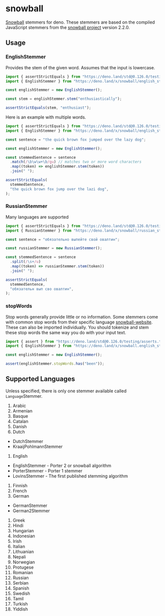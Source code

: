 # snowball

[Snowball](https://snowballstem.org/) stemmers for deno. These stemmers are
based on the compiled JavaScript stemmers from the
[snowball project](https://github.com/snowballstem) version 2.2.0.

## Usage

### EnglishStemmer

Provides the stem of the given word. Assumes that the input is lowercase.

```ts
import { assertStrictEquals } from "https://deno.land/std@0.126.0/testing/asserts.ts";
import { EnglishStemmer } from "https://deno.land/x/snowball/english_stemmer.ts";

const englishStemmer = new EnglishStemmer();

const stem = englishStemmer.stem("enthusiastically");

assertStrictEquals(stem, "enthusiast");
```

Here is an example with multiple words.

```ts
import { assertStrictEquals } from "https://deno.land/std@0.126.0/testing/asserts.ts";
import { EnglishStemmer } from "https://deno.land/x/snowball/english_stemmer.ts";

const sentence = "the quick brown fox jumped over the lazy dog";

const englishStemmer = new EnglishStemmer();

const stemmedSentence = sentence
  .match(/\b\w\w+\b/gu) // matches two or more word characters
  .map((token) => englishStemmer.stem(token))
  .join(" ");

assertStrictEquals(
  stemmedSentence,
  "the quick brown fox jump over the lazi dog",
);
```

### RussianStemmer

Many languages are supported

```ts
import { assertStrictEquals } from "https://deno.land/std@0.126.0/testing/asserts.ts";
import { RussianStemmer } from "https://deno.land/x/snowball/russian_stemmer.ts";

const sentence = "обязательно выпейте свой овалтин";

const russianStemmer = new RussianStemmer();

const stemmedSentence = sentence
  .split(/\s+/u)
  .map((token) => russianStemmer.stem(token))
  .join(" ");

assertStrictEquals(
  stemmedSentence,
  "обязательн вып сво овалтин",
);
```

### stopWords

Stop words generally provide little or no information. Some stemmers come with
common stop words from their specific language
[snowball-website](https://github.com/snowballstem/snowball-website). These can
also be imported individually. You should tokenize and stem these stop words the
same way you do with your input text.

```ts
import { assert } from "https://deno.land/std@0.126.0/testing/asserts.ts";
import { EnglishStemmer } from "https://deno.land/x/snowball.english_stemmer.ts";

const englishStemmer = new EnglishStemmer();

assert(englishStemmer.stopWords.has("been"));
```

## Supported Languages

Unless specified, there is only one stemmer available called `Language`Stemmer.

1. Arabic
1. Armenian
1. Basque
1. Catalan
1. Danish
1. Dutch

- DutchStemmer
- KraaijPohlmannStemmer

1. English

- EnglishStemmer - Porter 2 or snowball algorithm
- PorterStemmer - Porter 1 stemmer
- LovinsStemmer - The first published stemming algorithm

1. Finnish
1. French
1. German

- GermanStemmer
- German2Stemmer

1. Greek
1. Hindi
1. Hungarian
1. Indonesian
1. Irish
1. Italian
1. Lithuanian
1. Nepali
1. Norwegian
1. Protugese
1. Romanian
1. Russian
1. Serbian
1. Spanish
1. Swedish
1. Tamil
1. Turkish
1. Yiddish
